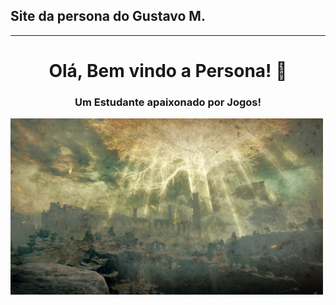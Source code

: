 ## Site da persona do Gustavo M.

---

<h1 align="center">Olá, Bem vindo a Persona! 👋</h1>
<h3 align="center">Um Estudante apaixonado por Jogos!</h3>

<img  src="/assest/1383085.webp" alt="My gf and me" width="500" align="center" />

